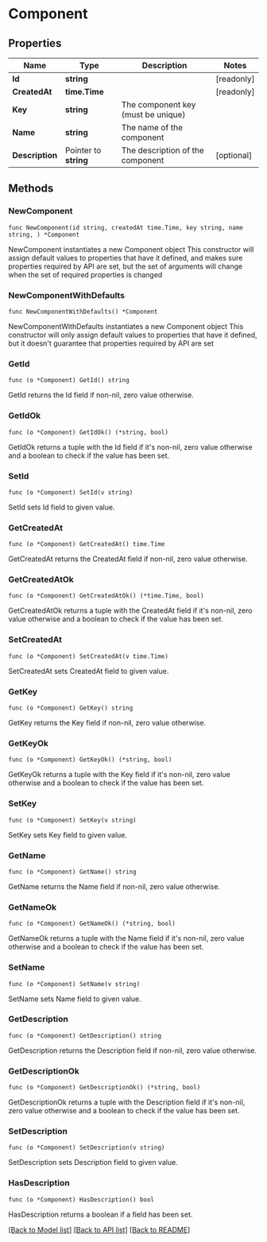 # Component

## Properties

Name | Type | Description | Notes
------------ | ------------- | ------------- | -------------
**Id** | **string** |  | [readonly] 
**CreatedAt** | **time.Time** |  | [readonly] 
**Key** | **string** | The component key (must be unique) | 
**Name** | **string** | The name of the component | 
**Description** | Pointer to **string** | The description of the component | [optional] 

## Methods

### NewComponent

`func NewComponent(id string, createdAt time.Time, key string, name string, ) *Component`

NewComponent instantiates a new Component object
This constructor will assign default values to properties that have it defined,
and makes sure properties required by API are set, but the set of arguments
will change when the set of required properties is changed

### NewComponentWithDefaults

`func NewComponentWithDefaults() *Component`

NewComponentWithDefaults instantiates a new Component object
This constructor will only assign default values to properties that have it defined,
but it doesn't guarantee that properties required by API are set

### GetId

`func (o *Component) GetId() string`

GetId returns the Id field if non-nil, zero value otherwise.

### GetIdOk

`func (o *Component) GetIdOk() (*string, bool)`

GetIdOk returns a tuple with the Id field if it's non-nil, zero value otherwise
and a boolean to check if the value has been set.

### SetId

`func (o *Component) SetId(v string)`

SetId sets Id field to given value.


### GetCreatedAt

`func (o *Component) GetCreatedAt() time.Time`

GetCreatedAt returns the CreatedAt field if non-nil, zero value otherwise.

### GetCreatedAtOk

`func (o *Component) GetCreatedAtOk() (*time.Time, bool)`

GetCreatedAtOk returns a tuple with the CreatedAt field if it's non-nil, zero value otherwise
and a boolean to check if the value has been set.

### SetCreatedAt

`func (o *Component) SetCreatedAt(v time.Time)`

SetCreatedAt sets CreatedAt field to given value.


### GetKey

`func (o *Component) GetKey() string`

GetKey returns the Key field if non-nil, zero value otherwise.

### GetKeyOk

`func (o *Component) GetKeyOk() (*string, bool)`

GetKeyOk returns a tuple with the Key field if it's non-nil, zero value otherwise
and a boolean to check if the value has been set.

### SetKey

`func (o *Component) SetKey(v string)`

SetKey sets Key field to given value.


### GetName

`func (o *Component) GetName() string`

GetName returns the Name field if non-nil, zero value otherwise.

### GetNameOk

`func (o *Component) GetNameOk() (*string, bool)`

GetNameOk returns a tuple with the Name field if it's non-nil, zero value otherwise
and a boolean to check if the value has been set.

### SetName

`func (o *Component) SetName(v string)`

SetName sets Name field to given value.


### GetDescription

`func (o *Component) GetDescription() string`

GetDescription returns the Description field if non-nil, zero value otherwise.

### GetDescriptionOk

`func (o *Component) GetDescriptionOk() (*string, bool)`

GetDescriptionOk returns a tuple with the Description field if it's non-nil, zero value otherwise
and a boolean to check if the value has been set.

### SetDescription

`func (o *Component) SetDescription(v string)`

SetDescription sets Description field to given value.

### HasDescription

`func (o *Component) HasDescription() bool`

HasDescription returns a boolean if a field has been set.


[[Back to Model list]](../README.md#documentation-for-models) [[Back to API list]](../README.md#documentation-for-api-endpoints) [[Back to README]](../README.md)


